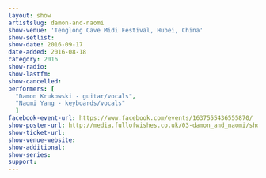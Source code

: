 ```yaml
---
layout: show
artistslug: damon-and-naomi
show-venue: 'Tenglong Cave Midi Festival, Hubei, China'
show-setlist:
show-date: 2016-09-17
date-added: 2016-08-18
category: 2016
show-radio: 
show-lastfm: 
show-cancelled: 
performers: [
  "Damon Krukowski - guitar/vocals",
  "Naomi Yang - keyboards/vocals"
  ]
facebook-event-url: https://www.facebook.com/events/1637555436555870/
show-poster-url: http://media.fullofwishes.co.uk/03-damon_and_naomi/show_assets/2016-09-17/2016-09-17-damon-and-naomi-hubei-poster.jpg
show-ticket-url: 
show-venue-website: 
show-additional: 
show-series: 
support:
---
```

